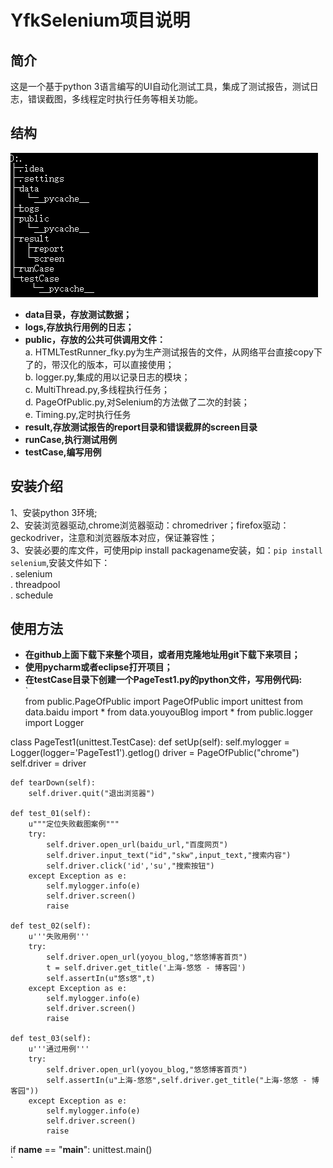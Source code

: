 # YfkSelenium项目说明
## 简介
这是一个基于python 3语言编写的UI自动化测试工具，集成了测试报告，测试日志，错误截图，多线程定时执行任务等相关功能。
## 结构
![Alt text](https://github.com/ctnyan/image/raw/master/picture/1.png)  

- **data目录，存放测试数据；**  
- **logs,存放执行用例的日志；**  
- **public，存放的公共可供调用文件：**    
a. HTMLTestRunner_fky.py为生产测试报告的文件，从网络平台直接copy下了的，带汉化的版本，可以直接使用；  
b. logger.py,集成的用以记录日志的模块；  
c. MultiThread.py,多线程执行任务；  
d. PageOfPublic.py,对Selenium的方法做了二次的封装；  
e. Timing.py,定时执行任务  
- **result,存放测试报告的report目录和错误截屏的screen目录**  
- **runCase,执行测试用例**  
- **testCase,编写用例**  

## 安装介绍
1、安装python 3环境;  
2、安装浏览器驱动,chrome浏览器驱动：chromedriver；firefox驱动：geckodriver，注意和浏览器版本对应，保证兼容性；  
3、安装必要的库文件，可使用pip install packagename安装，如：`pip install selenium`,安装文件如下：    
. selenium   
. threadpool  
. schedule  
## 使用方法 
- **在github上面下载下来整个项目，或者用克隆地址用git下载下来项目；**  
- **使用pycharm或者eclipse打开项目；**  
- **在testCase目录下创建一个PageTest1.py的python文件，写用例代码:**  
`  
from public.PageOfPublic import PageOfPublic
import unittest
from data.baidu import *
from data.youyouBlog import  *
from public.logger import Logger

class PageTest1(unittest.TestCase):
    def setUp(self):
        self.mylogger = Logger(logger='PageTest1').getlog()
        driver = PageOfPublic("chrome")
        self.driver = driver

    def tearDown(self):
        self.driver.quit("退出浏览器")

    def test_01(self):
        u"""定位失败截图案例"""
        try:
            self.driver.open_url(baidu_url,"百度网页")
            self.driver.input_text("id","skw",input_text,"搜索内容")
            self.driver.click('id','su',"搜索按钮")
        except Exception as e:
            self.mylogger.info(e)
            self.driver.screen()
            raise

    def test_02(self):
        u'''失败用例'''
        try:
            self.driver.open_url(yoyou_blog,"悠悠博客首页")
            t = self.driver.get_title('上海-悠悠 - 博客园')
            self.assertIn(u"悠s悠",t)
        except Exception as e:
            self.mylogger.info(e)
            self.driver.screen()
            raise

    def test_03(self):
        u'''通过用例'''
        try:
            self.driver.open_url(yoyou_blog,"悠悠博客首页")
            self.assertIn(u"上海-悠悠",self.driver.get_title("上海-悠悠 - 博客园"))
        except Exception as e:
            self.mylogger.info(e)
            self.driver.screen()
            raise

if __name__ == "__main__":
    unittest.main()  
    `
    
    


